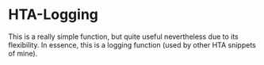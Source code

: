# HTA-Logging
This is a really simple function, but quite useful nevertheless due to its flexibility. In essence, this is a logging function (used by other HTA snippets of mine).
